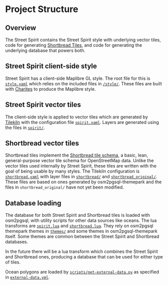 # Project Structure

## Overview

The Street Spirit contains the Street Spirit style with underlying vector tiles, code for generating [Shortbread Tiles](https://shortbread-tiles.org/), and code for generating the underlying database that powers both.

## Street Spirit client-side style

Street Spirit has a client-side Maplibre GL style. The root file for this is [`style.yaml`](/style.yaml) which relies on the included files in [`/style/`](/style/). These files are built with [Charites](https://unvt.github.io/charites/) to produce the Maplibre style.

## Street Spirit vector tiles

The client-side style is applied to vector tiles which are generated by [Tilekiln](https://github.com/pnorman/tilekiln) with the configuration file [`spirit.yaml`](/spirit.yaml). Layers are generated using the files in [`spirit/`](/spirit/).

## Shortbread vector tiles

Shortbread tiles implement the [Shortbread tile schema](https://shortbread-tiles.org/), a basic, lean, general-purpose vector tile schema for OpenStreetMap data. Unlike the vector tiles used internally by Street Spirit, these tiles are written with the goal of being usable by many styles. The Tilekiln configuration is [`shortbread.yaml`](/shortbread.yaml) with layer files in [`shortbread/`](/shortbread/) and [`shortbread_original/`](/shortbread_original/). These files are based on ones generated by osm2pgsql-themepark and the files in `shortbread_original/` have not yet been modified.

## Database loading

The database for both Street Spirit and Shortbread tiles is loaded with osm2pgsql, with utility scripts for other data sources like oceans. The lua transforms are [`spirit.lua`](/spirit.lua) and [`shortbread.lua`](/shortbread.lua). They rely on osm2pgsql themepark themes in [`themes/`](/themes/) and some themes in osm2pgsql-themepark itself. Some themes are common between the Street Spirit and Shortbread databases.

In the future there will be a lua transform which combines the Street Spirit and Shortbread ones, producing a database that can be used for either type of tiles.

Ocean polygons are loaded by [`scripts/get-external-data.py`](/scripts/get-external-data.py) as specified in [`external-data.yml`](/external-data.yml).

